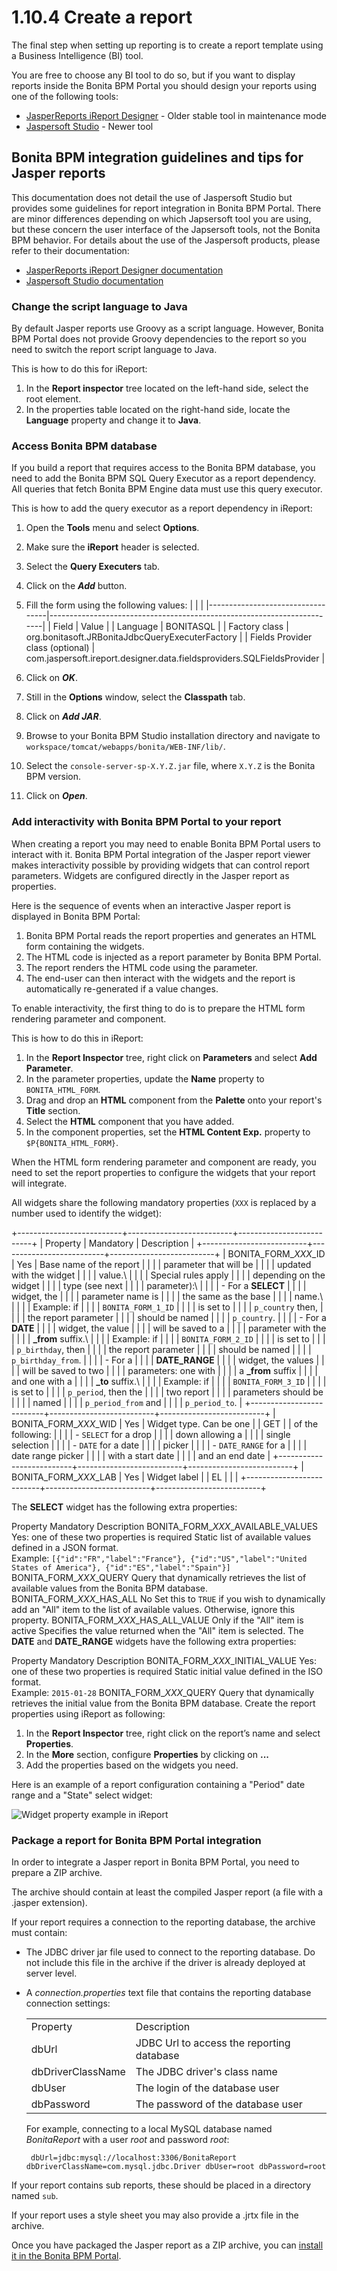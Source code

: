 
1.10.4 Create a report
======================

The final step when setting up reporting is to create a report template using a Business Intelligence (BI) tool.

You are free to choose any BI tool to do so, but if you want to display reports inside the Bonita BPM Portal you should design your reports using one of the following tools:

-   [JasperReports iReport Designer](http://community.jaspersoft.com/project/ireport-designer) - Older stable tool in maintenance mode
-   [Jaspersoft Studio](http://community.jaspersoft.com/project/jaspersoft-studio) - Newer tool

Bonita BPM integration guidelines and tips for Jasper reports
-------------------------------------------------------------

This documentation does not detail the use of Jaspersoft Studio but provides some guidelines for report integration in Bonita BPM Portal.
There are minor differences depending on which Japsersoft tool you are using, but these concern the user interface of the Japsersoft tools, not the Bonita BPM behavior.
For details about the use of the Jaspersoft products, please refer to their documentation:

-   [JasperReports iReport Designer documentation](http://community.jaspersoft.com/project/ireport-designer/resources)
-   [Jaspersoft Studio documentation](http://community.jaspersoft.com/project/jaspersoft-studio/resources)

### Change the script language to Java

By default Jasper reports use Groovy as a script language.
However, Bonita BPM Portal does not provide Groovy dependencies to the report so you need to switch the report script language to Java.

This is how to do this for iReport:

1.  In the **Report inspector** tree located on the left-hand side, select the root element.
2.  In the properties table located on the right-hand side, locate the **Language** property and change it to **Java**.

### Access Bonita BPM database

If you build a report that requires access to the Bonita BPM database, you need to add the Bonita BPM SQL Query Executor as a report dependency.
All queries that fetch Bonita BPM Engine data must use this query executor.

This is how to add the query executor as a report dependency in iReport:

1.  Open the **Tools** menu and select **Options**.
2.  Make sure the **iReport** header is selected.
3.  Select the **Query Executers** tab.
4.  Click on the ***Add*** button.
5.  Fill the form using the following values:
    |                                  |                                                                        |
    |----------------------------------|------------------------------------------------------------------------|
    | Field                            | Value                                                                  |
    | Language                         | BONITASQL                                                              |
    | Factory class                    | org.bonitasoft.JRBonitaJdbcQueryExecuterFactory                        |
    | Fields Provider class (optional) | com.jaspersoft.ireport.designer.data.fieldsproviders.SQLFieldsProvider |

6.  Click on ***OK***.
7.  Still in the **Options** window, select the **Classpath** tab.
8.  Click on ***Add JAR***.
9.  Browse to your Bonita BPM Studio installation directory and navigate to `workspace/tomcat/webapps/bonita/WEB-INF/lib/`.
10. Select the `console-server-sp-X.Y.Z.jar` file, where `X.Y.Z` is the Bonita BPM version.
11. Click on ***Open***.

### Add interactivity with Bonita BPM Portal to your report

When creating a report you may need to enable Bonita BPM Portal users to interact with it.
Bonita BPM Portal integration of the Jasper report viewer makes interactivity possible by providing widgets that can control report parameters.
Widgets are configured directly in the Jasper report as properties.

Here is the sequence of events when an interactive Jasper report is displayed in Bonita BPM Portal:

1.  Bonita BPM Portal reads the report properties and generates an HTML form containing the widgets.
2.  The HTML code is injected as a report parameter by Bonita BPM Portal.
3.  The report renders the HTML code using the parameter.
4.  The end-user can then interact with the widgets and the report is automatically re-generated if a value changes.

To enable interactivity, the first thing to do is to prepare the HTML form rendering parameter and component.

This is how to do this in iReport:

1.  In the **Report Inspector** tree, right click on **Parameters** and select **Add Parameter**.
2.  In the parameter properties, update the **Name** property to `BONITA_HTML_FORM`.
3.  Drag and drop an **HTML** component from the **Palette** onto your report's **Title** section.
4.  Select the **HTML** component that you have added.
5.  In the component properties, set the **HTML Content Exp.** property to `$P{BONITA_HTML_FORM}`.

When the HTML form rendering parameter and component are ready, you need to set the report properties to configure the widgets that your report will integrate.

All widgets share the following mandatory properties (`XXX` is replaced by a number used to identify the widget):

+--------------------------+--------------------------+--------------------------+
| Property                 | Mandatory                | Description              |
+--------------------------+--------------------------+--------------------------+
| BONITA\_FORM\_*XXX*\_ID  | Yes                      | Base name of the report  |
|                          |                          | parameter that will be   |
|                          |                          | updated with the widget  |
|                          |                          | value.\                  |
|                          |                          | Special rules apply      |
|                          |                          | depending on the widget  |
|                          |                          | type (see next           |
|                          |                          | parameter):\             |
|                          |                          | -   For a **SELECT**     |
|                          |                          |     widget, the          |
|                          |                          |     parameter name is    |
|                          |                          |     the same as the base |
|                          |                          |     name.\               |
|                          |                          |     Example: if          |
|                          |                          |     `BONITA_FORM_1_ID`   |
|                          |                          |     is set to            |
|                          |                          |     `p_country` then,    |
|                          |                          |     the report parameter |
|                          |                          |     should be named      |
|                          |                          |     `p_country`.         |
|                          |                          | -   For a **DATE**       |
|                          |                          |     widget, the value    |
|                          |                          |     will be saved to a   |
|                          |                          |     parameter with the   |
|                          |                          |     **\_from** suffix.\  |
|                          |                          |     Example: if          |
|                          |                          |     `BONITA_FORM_2_ID`   |
|                          |                          |     is set to            |
|                          |                          |     `p_birthday`, then   |
|                          |                          |     the report parameter |
|                          |                          |     should be named      |
|                          |                          |     `p_birthday_from`.   |
|                          |                          | -   For a                |
|                          |                          |     **DATE\_RANGE**      |
|                          |                          |     widget, the values   |
|                          |                          |     will be saved to two |
|                          |                          |     parameters: one with |
|                          |                          |     a **\_from** suffix  |
|                          |                          |     and one with a       |
|                          |                          |     **\_to** suffix.\    |
|                          |                          |     Example: if          |
|                          |                          |     `BONITA_FORM_3_ID`   |
|                          |                          |     is set to            |
|                          |                          |     `p_period`, then the |
|                          |                          |     two report           |
|                          |                          |     parameters should be |
|                          |                          |     named                |
|                          |                          |     `p_period_from` and  |
|                          |                          |     `p_period_to`.       |
+--------------------------+--------------------------+--------------------------+
| BONITA\_FORM\_*XXX*\_WID | Yes                      | Widget type. Can be one  |
| GET                      |                          | of the following:        |
|                          |                          | -   `SELECT` for a drop  |
|                          |                          |     down allowing a      |
|                          |                          |     single selection     |
|                          |                          | -   `DATE` for a date    |
|                          |                          |     picker               |
|                          |                          | -   `DATE_RANGE` for a   |
|                          |                          |     date range picker    |
|                          |                          |     with a start date    |
|                          |                          |     and an end date      |
+--------------------------+--------------------------+--------------------------+
| BONITA\_FORM\_*XXX*\_LAB | Yes                      | Widget label             |
| EL                       |                          |                          |
+--------------------------+--------------------------+--------------------------+

The **SELECT** widget has the following extra properties:

Property
Mandatory
Description
BONITA\_FORM\_*XXX*\_AVAILABLE\_VALUES
Yes: one of these two properties is required
Static list of available values defined in a JSON format.\
Example: `[{"id":"FR","label":"France"}, {"id":"US","label":"United States of America"}, {"id":"ES","label":"Spain"}]`
BONITA\_FORM\_*XXX*\_QUERY
Query that dynamically retrieves the list of available values from the Bonita BPM database.
BONITA\_FORM\_*XXX*\_HAS\_ALL
No
Set this to `TRUE` if you wish to dynamically add an "All" item to the list of available values. Otherwise, ignore this property.
BONITA\_FORM\_*XXX*\_HAS\_ALL\_VALUE
Only if the "All" item is active
Specifies the value returned when the "All" item is selected.
The **DATE** and **DATE\_RANGE** widgets have the following extra properties:

Property
Mandatory
Description
BONITA\_FORM\_*XXX*\_INITIAL\_VALUE
Yes: one of these two properties is required
Static initial value defined in the ISO format.\
Example: `2015-01-28`
BONITA\_FORM\_*XXX*\_QUERY
Query that dynamically retrieves the initial value from the Bonita BPM database.
Create the report properties using iReport as following:

1.  In the **Report Inspector** tree, right click on the report’s name and select **Properties**.
2.  In the **More** section, configure **Properties** by clicking on **...**
3.  Add the properties based on the widgets you need.

Here is an example of a report configuration containing a "Period" date range and a "State" select widget:

![Widget property example in iReport](images/images-6_0/exampleswidgets.png)
### Package a report for Bonita BPM Portal integration

In order to integrate a Jasper report in Bonita BPM Portal, you need to prepare a ZIP archive.

The archive should contain at least the compiled Jasper report (a file with a .jasper extension).

If your report requires a connection to the reporting database, the archive must contain:

-   The JDBC driver jar file used to connect to the reporting database. Do not include this file in the archive if the driver is already deployed at server level.
-   A *connection.properties* text file that contains the reporting database connection settings:

    |                   |                                           |
    |-------------------|-------------------------------------------|
    | Property          | Description                               |
    | dbUrl             | JDBC Url to access the reporting database |
    | dbDriverClassName | The JDBC driver's class name              |
    | dbUser            | The login of the database user            |
    | dbPassword        | The password of the database user         |

    For example, connecting to a local MySQL database named *BonitaReport* with a user *root* and password *root*:

    ` dbUrl=jdbc:mysql://localhost:3306/BonitaReport dbDriverClassName=com.mysql.jdbc.Driver dbUser=root dbPassword=root`

If your report contains sub reports, these should be placed in a directory named `sub`.

If your report uses a style sheet you may also provide a .jrtx file in the archive.

Once you have packaged the Jasper report as a ZIP archive, you can [install it in the Bonita BPM Portal](/analytics-0#install).

